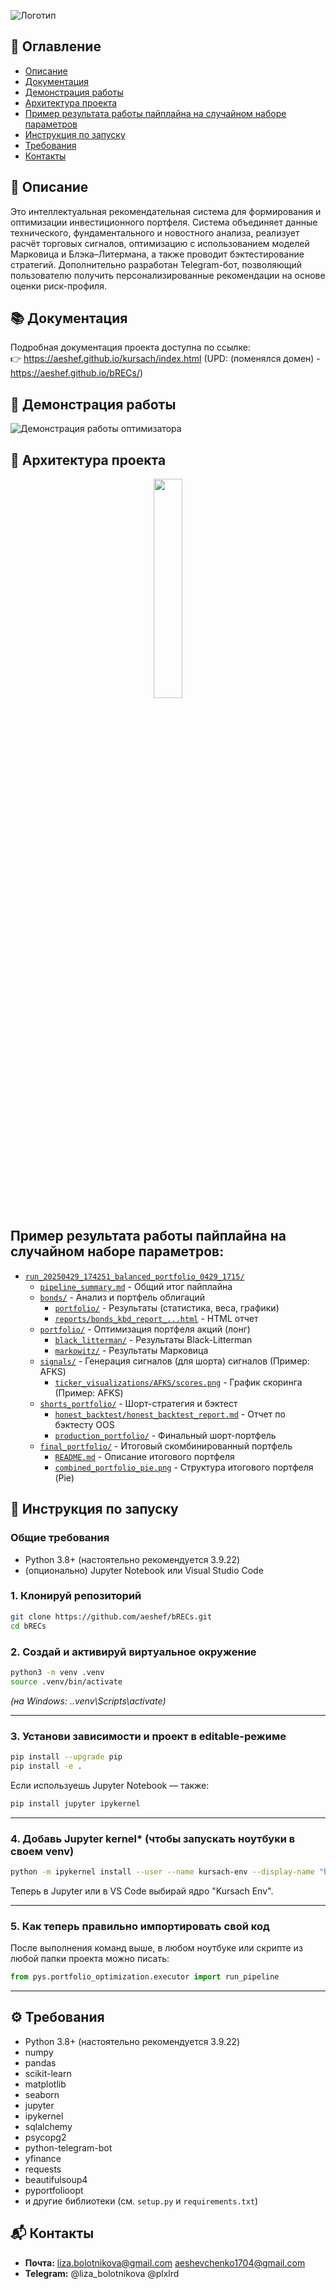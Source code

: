 ![Логотип](https://i.ibb.co/pVLH0Ky/IMAGE-2025-04-28-15-06-10.jpg)

## 📑 Оглавление
- [Описание](#описание)
- [Документация](#документация)
- [Демонстрация работы](#демонстрация-работы)
- [Архитектура проекта](#инструкция-по-запуску)
- [Пример результата работы пайплайна на случайном наборе параметров](#пример-результата-работы-пайплайна-на-случайном-наборе-параметров)
- [Инструкция по запуску](#инструкция-по-запуску)
- [Требования](#требования)
- [Контакты](#контакты)

## 📝 Описание
Это интеллектуальная рекомендательная система для формирования и оптимизации инвестиционного портфеля. Система объединяет данные технического, фундаментального и новостного анализа, реализует расчёт торговых сигналов, оптимизацию с использованием моделей Марковица и Блэка–Литермана, а также проводит бэктестирование стратегий. Дополнительно разработан Telegram-бот, позволяющий пользователю получить персонализированные рекомендации на основе оценки риск-профиля.

## 📚 Документация
Подробная документация проекта доступна по ссылке:  
👉 https://aeshef.github.io/kursach/index.html
(UPD: (поменялся домен) - https://aeshef.github.io/bRECs/)

## 🎥 Демонстрация работы

![Демонстрация работы оптимизатора](assets/demo.gif)

## 📌 Архитектура проекта

<p align="center">
  <img src="https://i.ibb.co/G3scrSyR/IMAGE-2025-04-29-19-38-11.jpg" width="30%">
</p>

## Пример результата работы пайплайна на случайном наборе параметров:

*   [`run_20250429_174251_balanced_portfolio_0429_1715/`](https://github.com/aeshef/kursach/tree/main/data/pipeline_runs/run_20250429_174251_balanced_portfolio_0429_1715)
    *   [`pipeline_summary.md`](https://github.com/aeshef/kursach/blob/main/data/pipeline_runs/run_20250429_174251_balanced_portfolio_0429_1715/pipeline_summary.md) - Общий итог пайплайна
    *   [`bonds/`](https://github.com/aeshef/kursach/tree/main/data/pipeline_runs/run_20250429_174251_balanced_portfolio_0429_1715/bonds/) - Анализ и портфель облигаций
        *   [`portfolio/`](https://github.com/aeshef/kursach/tree/main/data/pipeline_runs/run_20250429_174251_balanced_portfolio_0429_1715/bonds/portfolio/) - Результаты (статистика, веса, графики)
        *   [`reports/bonds_kbd_report_...html`](https://github.com/aeshef/kursach/blob/main/data/pipeline_runs/run_20250429_174251_balanced_portfolio_0429_1715/bonds/reports/bonds_kbd_report_20250429_174251.html) - HTML отчет
    *   [`portfolio/`](https://github.com/aeshef/kursach/tree/main/data/pipeline_runs/run_20250429_174251_balanced_portfolio_0429_1715/portfolio/) - Оптимизация портфеля акций (лонг)
        *   [`black_litterman/`](https://github.com/aeshef/kursach/tree/main/data/pipeline_runs/run_20250429_174251_balanced_portfolio_0429_1715/portfolio/black_litterman/) - Результаты Black-Litterman
        *   [`markowitz/`](https://github.com/aeshef/kursach/tree/main/data/pipeline_runs/run_20250429_174251_balanced_portfolio_0429_1715/portfolio/markowitz/) - Результаты Марковица
    *   [`signals/`](https://github.com/aeshef/kursach/tree/main/data/pipeline_runs/run_20250429_174251_balanced_portfolio_0429_1715/signals/) - Генерация сигналов (для шорта)
 сигналов (Пример: AFKS)
        *   [`ticker_visualizations/AFKS/scores.png`](https://github.com/aeshef/kursach/blob/main/data/pipeline_runs/run_20250429_174251_balanced_portfolio_0429_1715/signals/ticker_visualizations/AFKS/scores.png) - График скоринга (Пример: AFKS)
    *   [`shorts_portfolio/`](https://github.com/aeshef/kursach/tree/main/data/pipeline_runs/run_20250429_174251_balanced_portfolio_0429_1715/shorts_portfolio/) - Шорт-стратегия и бэктест
        *   [`honest_backtest/honest_backtest_report.md`](https://github.com/aeshef/kursach/blob/main/data/pipeline_runs/run_20250429_174251_balanced_portfolio_0429_1715/shorts_portfolio/honest_backtest/honest_backtest_report.md) - Отчет по бэктесту OOS
        *   [`production_portfolio/`](https://github.com/aeshef/kursach/tree/main/data/pipeline_runs/run_20250429_174251_balanced_portfolio_0429_1715/shorts_portfolio/production_portfolio/) - Финальный шорт-портфель
    *   [`final_portfolio/`](https://github.com/aeshef/kursach/tree/main/data/pipeline_runs/run_20250429_174251_balanced_portfolio_0429_1715/final_portfolio/) - Итоговый скомбинированный портфель
        *   [`README.md`](https://github.com/aeshef/kursach/blob/main/data/pipeline_runs/run_20250429_174251_balanced_portfolio_0429_1715/final_portfolio/README.md) - Описание итогового портфеля
        *   [`combined_portfolio_pie.png`](https://github.com/aeshef/kursach/blob/main/data/pipeline_runs/run_20250429_174251_balanced_portfolio_0429_1715/final_portfolio/combined_portfolio_pie.png) - Структура итогового портфеля (Pie)

## 🚀 Инструкция по запуску

### Общие требования

- Python 3.8+ (настоятельно рекомендуется 3.9.22)
- (опционально) Jupyter Notebook или Visual Studio Code

### 1. Клонируй репозиторий

```bash
git clone https://github.com/aeshef/bRECs.git
cd bRECs
```

### 2. Создай и активируй виртуальное окружение

```bash
python3 -m venv .venv
source .venv/bin/activate
```

*(на Windows: .\.venv\Scripts\activate)*

---

### 3. Установи зависимости и проект в editable-режиме

```bash
pip install --upgrade pip
pip install -e .
```
Если используешь Jupyter Notebook — также:

```bash
pip install jupyter ipykernel
```

---

### 4. Добавь Jupyter kernel* (чтобы запускать ноутбуки в своем venv)

```bash
python -m ipykernel install --user --name kursach-env --display-name "bRECs env"
```

Теперь в Jupyter или в VS Code выбирай ядро "Kursach Env".

---

### 5. Как теперь правильно импортировать свой код

После выполнения команд выше, в любом ноутбуке или скрипте из любой папки проекта можно писать:

```py
from pys.portfolio_optimization.executor import run_pipeline
```

---

## ⚙️ Требования
- Python 3.8+ (настоятельно рекомендуется 3.9.22)
- numpy  
- pandas  
- scikit-learn  
- matplotlib  
- seaborn  
- jupyter  
- ipykernel  
- sqlalchemy  
- psycopg2  
- python-telegram-bot  
- yfinance  
- requests  
- beautifulsoup4  
- pyportfolioopt  
- и другие библиотеки (см. `setup.py` и `requirements.txt`)

## 📬 Контакты
- **Почта:** liza.bolotnikova@gmail.com aeshevchenko1704@gmail.com
- **Telegram:** @liza_bolotnikova @plxlrd
